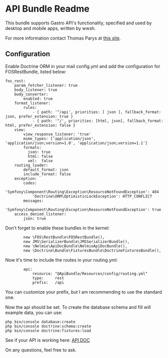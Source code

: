 API Bundle Readme
=================

This bundle supports Gastro API's functionality, specified and used
by desktop and mobile apps, written by wwsh.

For more information contact Thomas Parys at [this site](http://wwsh.io).

Configuration
-------------

Enable Doctrine ORM in your mail config.yml and add the configuration for FOSRestBundle, listed below:

    fos_rest:
        param_fetcher_listener: true
        body_listener: true
        body_converter:
            enabled: true
        format_listener:
            rules:
                - { path: '^/api', priorities: [ json ], fallback_format: json, prefer_extension: true }
                - { path: '^/', priorities: [html, json], fallback_format: html, prefer_extension: false }
        view:
            view_response_listener: 'true'
            mime_types: ['application/json', 'application/json;version=1.0', 'application/json;version=1.1']
            formats:
              json: true
              html: false
              xml:  false
        routing_loader:
            default_format: json
            include_format: false
        exception:
            codes:
                'Symfony\Component\Routing\Exception\ResourceNotFoundException': 404
                'Doctrine\ORM\OptimisticLockException': HTTP_CONFLICT
            messages:
                'Symfony\Component\Routing\Exception\ResourceNotFoundException': true
        access_denied_listener:
            json: true

Don't forget to enable these bundles in the kernel:

            new \FOS\RestBundle\FOSRestBundle(),
            new JMS\SerializerBundle\JMSSerializerBundle(),
            new \Nelmio\ApiDocBundle\NelmioApiDocBundle(),
            new \Doctrine\Bundle\FixturesBundle\DoctrineFixturesBundle(),

Now it's time to include the routes in your routing.yml:

            api:
                resource: "@ApiBundle/Resources/config/routing.yml"
                type:     rest
                prefix:   /api

You can customize your prefix, but I am recommending to use the standard one.

Now the api should be set. To create the database schema and fill will example data, you can use:

    php bin/console database:create
    php bin/console doctrine:schema:create
    php bin/console doctrine:fixtures:load

See if your API is working here: [API DOC](//api/doc)

On any questions, feel free to ask.